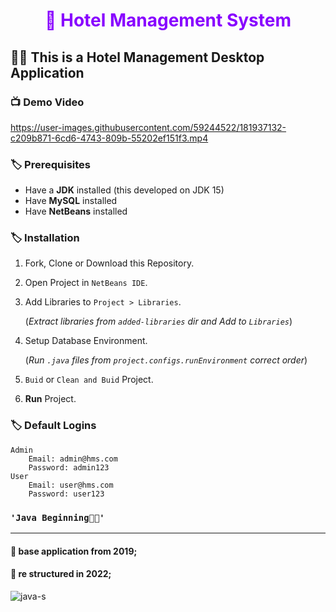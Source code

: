 <h1 align="center" style='color:#8800ff'>🏨 <b>Hotel Management System</b></h1>

## 👨‍💻 This is a Hotel Management Desktop Application

### 📺 Demo Video

https://user-images.githubusercontent.com/59244522/181937132-c209b871-6cd6-4743-809b-55202ef151f3.mp4

### 🏷️ Prerequisites

- Have a **JDK** installed (this developed on JDK 15)
- Have **MySQL** installed
- Have **NetBeans** installed

### 🏷️ Installation

1.  Fork, Clone or Download this Repository.
2.  Open Project in `NetBeans IDE`.
3.  Add Libraries to `Project > Libraries`.

    (_Extract libraries from `added-libraries` dir and Add to `Libraries`_)

4.  Setup Database Environment.

    (_Run `.java` files from `project.configs.runEnvironment` correct order_)

5.  `Buid` or `Clean and Buid` Project.
6.  **Run** Project.

### 🏷️ Default Logins

    Admin
        Email: admin@hms.com
        Password: admin123
    User
        Email: user@hms.com
        Password: user123

### `'Java Beginning💜😎'`

---

#### 📌 base application from 2019;

#### 📌 re structured in 2022;

![java-s](https://user-images.githubusercontent.com/59244522/181926673-b99fe532-4c63-4e2e-b653-90355bb9902e.png)

